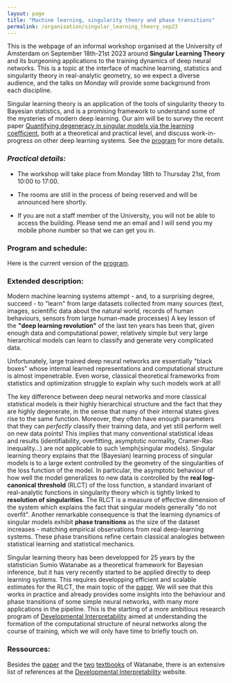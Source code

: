 ```yaml
---
layout: page
title: "Machine learning, singularity theory and phase transitions"
permalink: /organisation/singular_learning_theory_sep23
---
```


This is the webpage of an informal workshop organised at the University of Amsterdam on September 18th-21st 2023 around **Singular Learning Theory** and its burgeoning applications to the training dynamics of deep neural networks. This is a topic at the interface of machine learning, statistics and singularity theory in real-analytic geometry, so we expect a diverse audience, and the talks on Monday will provide some background from each discipline.

Singular learning theory is an application of the tools of singularity theory to Bayesian statistics, and is a promising framework to understand some of the mysteries of modern deep learning. Our aim will be to survey the recent paper [Quantifying degeneracy in singular models via the learning coefficient](https://arxiv.org/abs/2308.12108), both at a theoretical and practical level, and discuss work-in-progress on other deep learning systems. See the [program](/organisation/SLT/slt-amsterdam-sep23-program.pdf) for more details.

### _Practical details:_

- The workshop will take place from Monday 18th to Thursday 21st, from 10:00 to 17:00.

- The rooms are still in the process of being reserved and will be announced here shortly.

- If you are not a staff member of the University, you will not be able to access the building. Please send me an email and I will send you my mobile phone number so that we can get you in.

### Program and schedule:

Here is the current version of the [program](/organisation/SLT/slt-amsterdam-sep23-program.pdf).

### Extended description:

Modern machine learning systems attempt - and, to a surprising degree, succeed - to "learn" from large datasets collected from many sources (text, images, scientific data about the natural world, records of human behaviours, sensors from large human-made processes) A key lesson of the **"deep learning revolution"** of the last ten years has been that, given enough data and computational power, relatively simple but very large hierarchical models can learn to classify and generate very complicated data.

Unfortunately, large trained deep neural networks are essentially "black boxes" whose internal learned representations and computational structure is almost impenetrable. Even worse, classical theoretical frameworks from statistics and optimization struggle to explain why such models work at all!

The key difference between deep neural networks and more classical statistical models is their highly hierarchical structure and the fact that they are highly degenerate, in the sense that many of their internal states gives rise to the same function. Moreover, they often have enough parameters that they can *perfectly* classify their training data, and yet still perform well on new data points! This implies that many conventional statistical ideas and results (identifiability, overfitting, asymptotic normality, Cramer-Rao inequality...) are not applicable to such \emph{singular models}. Singular learning theory explains that the (Bayesian) learning process of singular models is to a large extent controlled by the geometry of the singularities of the loss function of the model. In particular, the asymptotic behaviour of how well the model generalizes to new data is controlled by
the **real log-canonical threshold** (RLCT) of the loss function, a standard invariant of real-analytic functions in singularity theory which is tightly linked to **resolution of singularities**. The RLCT is a measure of effective dimension of the system which explains the fact that singular models generally "do not overfit". Another remarkable consequence is that the learning dynamics of singular models exhibit **phase transitions** as the size of the dataset increases - matching empirical observations from real deep-learning systems. These phase transitions refine certain classical analogies between statistical learning and statistical mechanics.

Singular learning theory has been developped for 25 years by the statistician Sumio Watanabe as a theoretical framework for Bayesian inference, but it has very recently started to be applied directly to deep learning systems. This requires developping efficient and scalable estimates for the RLCT, the main topic of the [paper](https://arxiv.org/abs/2308.12108). We will see that this works in practice and already provides some insights into the behaviour and phase transitions of some simple neural networks, with many more applications in the pipeline. This is the starting of a more ambitious research program of [Developmental Interpretability](https://devinterp.com/) aimed at understanding the formation of the computational structure of neural networks along the course of training, which we will only have time to briefly touch on.

### Ressources:

Besides the [paper](https://arxiv.org/abs/2308.12108) and the [two](https://www.cambridge.org/core/books/algebraic-geometry-and-statistical-learning-theory/9C8FD1BDC817E2FC79117C7F41544A3A) [textbooks](https://www.routledge.com/Mathematical-Theory-of-Bayesian-Statistics/Watanabe/p/book/9780367734817) of Watanabe, there is an extensive list of references at the [Developmental Interpretability](https://devinterp.com/resources) website.
